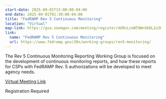 ```yaml
---
start-date: 2025-09-01T13:00:00-04:00
end-date: 2025-09-01T01:30:00-04:00
title: "FedRAMP Rev 5 Continuous Monitoring"
location: "Virtual"
map-link: https://gsa.zoomgov.com/meeting/register/4GRcLcoWTdWnSKQL2u3PWQ
link:
  name: "FedRAMP Rev 5 Continuous Monitoring"
  url: https://www.fedramp.gov/20x/working-groups/rev5-monitoring/
---
```


The Rev 5 Continuous Monitoring Reporting Working Group is focused on the development of continuous monitoring reports, and how these reports for CSPs with FedRAMP Rev. 5 authorizations will be developed to meet agency needs.


[Virtual Meeting Link](https://gsa.zoomgov.com/meeting/register/4GRcLcoWTdWnSKQL2u3PWQ)

Registration Required

